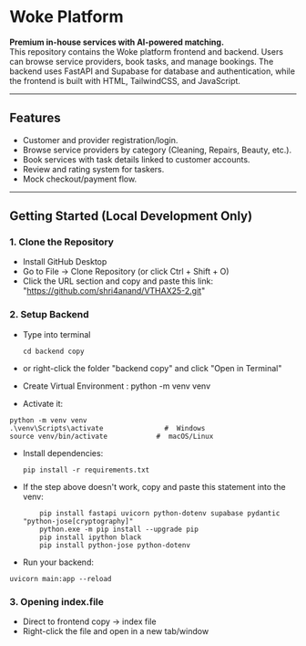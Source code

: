 # Woke Platform

**Premium in-house services with AI-powered matching.**  
This repository contains the Woke platform frontend and backend. Users can browse service providers, book tasks, and manage bookings. The backend uses FastAPI and Supabase for database and authentication, while the frontend is built with HTML, TailwindCSS, and JavaScript.

---

## Features

- Customer and provider registration/login.
- Browse service providers by category (Cleaning, Repairs, Beauty, etc.).
- Book services with task details linked to customer accounts.
- Review and rating system for taskers.
- Mock checkout/payment flow.

---

## Getting Started (Local Development Only)

### 1. Clone the Repository
 - Install GitHub Desktop
 - Go to File -> Clone Repository (or click Ctrl + Shift + O)
 - Click the URL section and copy and paste this link: "https://github.com/shri4anand/VTHAX25-2.git"


### 2. Setup Backend
- Type into terminal
   ```
   cd backend copy
   ```
- or right-click the folder "backend copy" and click "Open in Terminal"
   
- Create Virtual Environment : python -m venv venv
- Activate it:
 ```
python -m venv venv
.\venv\Scripts\activate               #  Windows
source venv/bin/activate            #  macOS/Linux
```
- Install dependencies:
  ```
  pip install -r requirements.txt
  ```
- If the step above doesn't work, copy and paste this statement into the venv:
  ```
      pip install fastapi uvicorn python-dotenv supabase pydantic "python-jose[cryptography]"
      python.exe -m pip install --upgrade pip
      pip install ipython black
      pip install python-jose python-dotenv
  
  ```

- Run your backend:
 ```
uvicorn main:app --reload
```
### 3. Opening index.file
- Direct to frontend copy -> index file
- Right-click the file and open in a new tab/window



